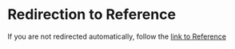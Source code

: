 # Redirection to Reference

<script>window.location.href="../ref/"</script>
 
 
<!-- Note: don't tell people to `click` the link, just tell them that it is a link. -->
If you are not redirected automatically, follow the 
[link to Reference](ref/index.md)